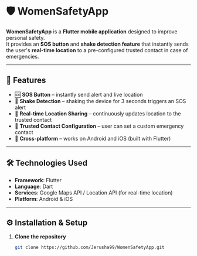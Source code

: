 # 🛡️ WomenSafetyApp

**WomenSafetyApp** is a **Flutter mobile application** designed to improve personal safety.  
It provides an **SOS button** and **shake detection feature** that instantly sends the user's **real-time location** to a pre-configured trusted contact in case of emergencies.  

---

## 🚀 Features
- 🆘 **SOS Button** – instantly send alert and live location  
- 📡 **Shake Detection** – shaking the device for 3 seconds triggers an SOS alert  
- 📍 **Real-time Location Sharing** – continuously updates location to the trusted contact  
- 👥 **Trusted Contact Configuration** – user can set a custom emergency contact  
- 📱 **Cross-platform** – works on Android and iOS (built with Flutter)  

---

## 🛠️ Technologies Used
- **Framework**: Flutter  
- **Language**: Dart  
- **Services**: Google Maps API / Location API (for real-time location)  
- **Platform**: Android & iOS  

---

## ⚙️ Installation & Setup

1. **Clone the repository**  
   ```bash
   git clone https://github.com/Jerusha99/WomenSafetyApp.git
